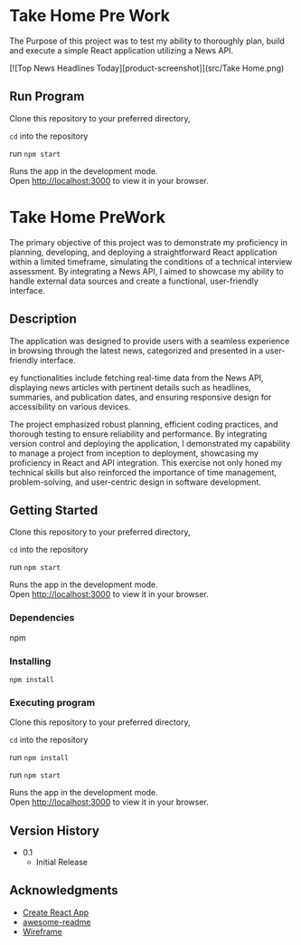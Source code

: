 # Take Home Pre Work

The Purpose of this project was to test my ability to thoroughly plan, build and execute a simple React application utilizing a News API.

[![Top News Headlines Today][product-screenshot]](src/Take Home.png)

## Run Program

Clone this repository to your preferred directory,

`cd` into the repository 

run `npm start`

Runs the app in the development mode.\
Open [http://localhost:3000](http://localhost:3000) to view it in your browser.

# Take Home PreWork

The primary objective of this project was to demonstrate my proficiency in planning, developing, and deploying a straightforward React application within a limited timeframe, simulating the conditions of a technical interview assessment. By integrating a News API, I aimed to showcase my ability to handle external data sources and create a functional, user-friendly interface.

## Description

The application was designed to provide users with a seamless experience in browsing through the latest news, categorized and presented in a user-friendly interface. 

ey functionalities include fetching real-time data from the News API, displaying news articles with pertinent details such as headlines, summaries, and publication dates, and ensuring responsive design for accessibility on various devices. 

The project emphasized robust planning, efficient coding practices, and thorough testing to ensure reliability and performance. By integrating version control and deploying the application, I demonstrated my capability to manage a project from inception to deployment, showcasing my proficiency in React and API integration. This exercise not only honed my technical skills but also reinforced the importance of time management, problem-solving, and user-centric design in software development.

## Getting Started
Clone this repository to your preferred directory,

`cd` into the repository 

run `npm start`

Runs the app in the development mode.\
Open [http://localhost:3000](http://localhost:3000) to view it in your browser.

### Dependencies

npm

### Installing

`npm install`

### Executing program

Clone this repository to your preferred directory,

`cd` into the repository 

run `npm install`

run `npm start`

Runs the app in the development mode.\
Open [http://localhost:3000](http://localhost:3000) to view it in your browser.

## Version History

* 0.1
    * Initial Release

## Acknowledgments

* [Create React App](https://github.com/facebook/create-react-app)
* [awesome-readme](https://github.com/matiassingers/awesome-readme)
* [Wireframe](https://www.figma.com/board/uRtTj0jeXmSfrCeuivrfD7/Take-Home-Prework?node-id=17-6&t=oPtqQ7LUCBsKDtca-0)

